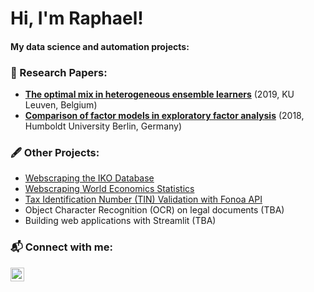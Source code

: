 <h1>Hi, I'm Raphael! </h1>
<h4>My data science and automation projects:</a></h4>

<h3> 🔎  Research Papers:</h3>

- <b>[The optimal mix in heterogeneous ensemble learners](https://github.com/raphaelhanke/master_thesis_ensembles#readme)</b> (2019, KU Leuven, Belgium)
- <b>[Comparison of factor models in exploratory factor analysis](https://github.com/raphaelhanke/bachelor_thesis_efa#readme)</b> (2018, Humboldt University Berlin, Germany)


<h3> 🖋️  Other Projects:</h3>

- [Webscraping the IKO Database](https://github.com/raphaelhanke/IKO_webscraper#readme)
- [Webscraping World Economics Statistics](https://github.com/raphaelhanke/world_eco_webscraper#readme)
- [Tax Identification Number (TIN) Validation with Fonoa API](https://github.com/raphaelhanke/fonoa#readme)
- Object Character Recognition (OCR) on legal documents (TBA)
- Building web applications with Streamlit (TBA)



<h3> 📬   Connect with me:</h3>

[<img align="left" alt="RaphaelHanke | LinkedIn" width="22px" src="https://cdn.jsdelivr.net/npm/simple-icons@v3/icons/linkedin.svg" />][linkedin]

[linkedin]: https://www.linkedin.com/in/raphael-h-467567146/

